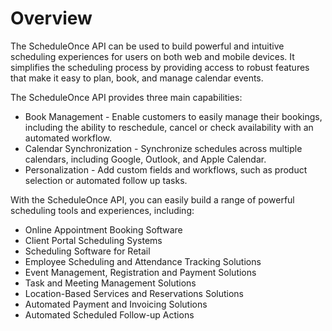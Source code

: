 # Overview

The ScheduleOnce API can be used to build powerful and intuitive scheduling
experiences for users on both web and mobile devices. It simplifies the
scheduling process by providing access to robust features that make it easy to
plan, book, and manage calendar events.

The ScheduleOnce API provides three main capabilities:

- Book Management - Enable customers to easily manage their bookings, including
  the ability to reschedule, cancel or check availability with an automated
  workflow.
- Calendar Synchronization - Synchronize schedules across multiple calendars,
  including Google, Outlook, and Apple Calendar.
- Personalization - Add custom fields and workflows, such as product selection
  or automated follow up tasks.

With the ScheduleOnce API, you can easily build a range of powerful scheduling
tools and experiences, including:

- Online Appointment Booking Software
- Client Portal Scheduling Systems
- Scheduling Software for Retail
- Employee Scheduling and Attendance Tracking Solutions
- Event Management, Registration and Payment Solutions
- Task and Meeting Management Solutions
- Location-Based Services and Reservations Solutions
- Automated Payment and Invoicing Solutions
- Automated Scheduled Follow-up Actions
